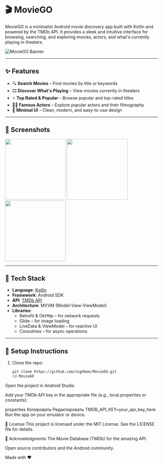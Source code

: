 # 🎬 MovieGO

MovieGO is a minimalist Android movie discovery app built with Kotlin and powered by the TMDb API. It provides a sleek and intuitive interface for browsing, searching, and exploring movies, actors, and what's currently playing in theaters.

![MovieGO Banner](https://via.placeholder.com/800x200.png?text=MovieGO+App) <!-- Replace with actual image if available -->

---

## ✨ Features

- 🔍 **Search Movies** – Find movies by title or keywords  
- 🎞️ **Discover What's Playing** – View movies currently in theaters  
- ⭐ **Top Rated & Popular** – Browse popular and top-rated titles  
- 🧑‍🎤 **Famous Actors** – Explore popular actors and their filmography  
- 🎨 **Minimal UI** – Clean, modern, and easy-to-use design

---

## 📱 Screenshots

<!-- Add actual screenshots here -->
<img src="https://via.placeholder.com/200x400.png?text=Home+Screen" width="200" />
<img src="https://via.placeholder.com/200x400.png?text=Movie+Detail" width="200" />
<img src="https://via.placeholder.com/200x400.png?text=Actor+Profile" width="200" />

---

## 🚀 Tech Stack

- **Language**: [Kotlin](https://kotlinlang.org/)
- **Framework**: Android SDK
- **API**: [TMDb API](https://www.themoviedb.org/documentation/api)
- **Architecture**: MVVM (Model-View-ViewModel)
- **Libraries**:
  - Retrofit & OkHttp – for network requests
  - Glide – for image loading
  - LiveData & ViewModel – for reactive UI
  - Coroutines – for async operations

---

## 🔧 Setup Instructions

1. Clone the repo:
   ```bash
   git clone https://github.com/nighbee/MovieGO.git
   cd MovieGO
Open the project in Android Studio

Add your TMDb API key in the appropriate file (e.g., local.properties or constants):

properties
Копировать
Редактировать
TMDB_API_KEY=your_api_key_here
Run the app on your emulator or device.

📄 License
This project is licensed under the MIT License. See the LICENSE file for details.

🙌 Acknowledgments
The Movie Database (TMDb) for the amazing API.

Open source contributors and the Android community.

Made with ❤️ 
